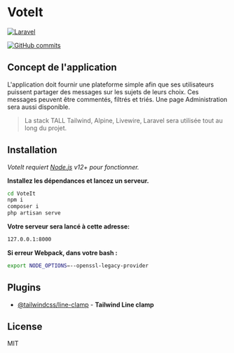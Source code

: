 # VoteIt  

[![Laravel](https://img.shields.io/badge/Laravel-FF2D20?style=?style=plastic&logo=laravel&logoColor=white)](#)

[![GitHub commits](https://badgen.net/github/commits/mkdir3/VoteIt/main)](https://github.com/mkdir3/VoteIt/commit/)

## Concept de l'application

L'application doit fournir une plateforme simple afin que ses utilisateurs puissent partager des messages sur les sujets de leurs choix.
Ces messages peuvent être commentés, filtrés et triés.
Une page Administration sera aussi disponible.

> La stack TALL
> Tailwind, Alpine, Livewire, Laravel
> sera utilisée tout au long du projet. 

## Installation

*VoteIt requiert [Node.js](https://nodejs.org/) v12+ pour fonctionner.*

**Installez les dépendances et lancez un serveur.**

```sh
cd VoteIt
npm i
composer i
php artisan serve
```

**Votre serveur sera lancé à cette adresse:**

```sh
127.0.0.1:8000
```



**Si erreur Webpack, dans votre bash :**
```sh
export NODE_OPTIONS=--openssl-legacy-provider
```

## Plugins

- [@tailwindcss/line-clamp] - **Tailwind Line clamp**
  
  [@tailwindcss/line-clamp]: <https://github.com/tailwindlabs/tailwindcss-line-clamp>

## License

MIT
